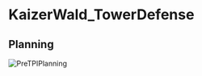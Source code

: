 # KaizerWald_TowerDefense

## Planning
![PreTPIPlanning](https://user-images.githubusercontent.com/46396184/152587541-96fb1dc4-a47d-4cbe-9380-cbcd28e017b9.png)
